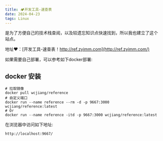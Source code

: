 ```yaml
---
title: 🏕️开发工具-速查表
date: 2024-04-23
tags: Linux
---
```


是为了方便自己的技术栈查阅，以及较遗忘知识点快速找到，所以我也建立了这个站点。

地址❤️：[开发工具-速查表！http://ref.zyimm.com](http://ref.zyimm.com/)

如果需要自己部署，可以参考如下docker部署:

## docker 安装

```shell
# 拉取镜像
docker pull wcjiang/reference
# 自定义端口
docker run --name reference --rm -d -p 9667:3000 wcjiang/reference:latest
# Or
docker run --name reference -itd -p 9667:3000 wcjiang/reference:latest
```
<!--more-->
在浏览器中访问如下地址:

`http://localhost:9667/`
